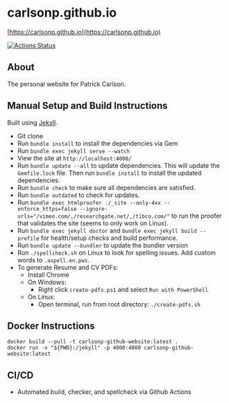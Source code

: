 # carlsonp.github.io

[https://carlsonp.github.io](https://carlsonp.github.io)

[![Actions Status](https://github.com/carlsonp/carlsonp.github.io/workflows/github-actions/badge.svg)](https://github.com/carlsonp/carlsonp.github.io/actions)

## About

The personal website for Patrick Carlson.

## Manual Setup and Build Instructions

Built using [Jekyll](https://jekyllrb.com/).

* Git clone
* Run `bundle install` to install the dependencies via Gem
* Run `bundle exec jekyll serve --watch`
* View the site at `http://localhost:4000/`
* Run `bundle update --all` to update dependencies.  This will update the `Gemfile.lock` file.  Then run `bundle install` to install the updated dependencies.
* Run `bundle check` to make sure all dependencies are satisfied.
* Run `bundle outdated` to check for updates.
* Run `bundle exec htmlproofer ./_site --only-4xx --enforce_https=false --ignore-urls="/vimeo.com/,/researchgate.net/,/tibco.com/"` to run the proofer that validates the site (seems to only work on Linux).
* Run `bundle exec jekyll doctor` and `bundle exec jekyll build --profile` for health/setup checks and build performance.
* Run `bundle update --bundler` to update the bundler version
* Run `./spellcheck.sh` on Linux to look for spelling issues.  Add custom words to `.aspell.en.pws`.
* To generate Resume and CV PDFs:
  * Install Chrome
  * On Windows:
    * Right click `create-pdfs.ps1` and select `Run with PowerShell`
  * On Linux:
    * Open terminal, run from root directory: `./create-pdfs.sh`

## Docker Instructions

```shell
docker build --pull -t carlsonp-github-website:latest .
docker run -v "${PWD}:/jekyll" -p 4000:4000 carlsonp-github-website:latest
```

## CI/CD

* Automated build, checker, and spellcheck via Github Actions
